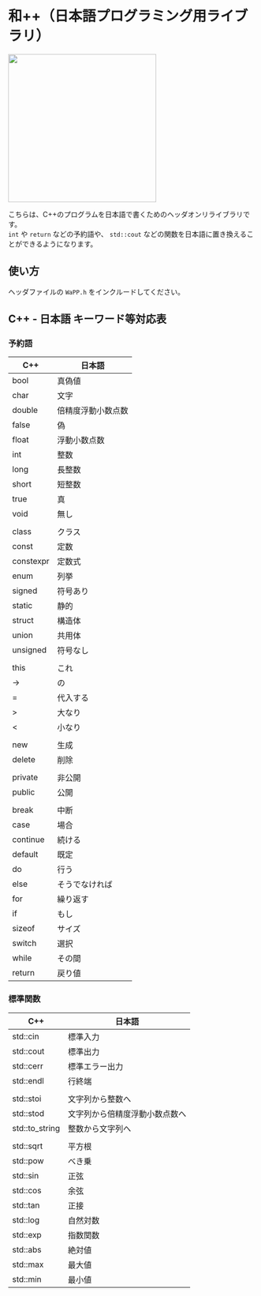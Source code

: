 # 和++（日本語プログラミング用ライブラリ）
 <img src="https://github.com/nkue-yst/WaPP/assets/39930174/34e2c7d4-ea40-42e8-97af-e2c7d98d2cc8" width="300">

こちらは、C++のプログラムを日本語で書くためのヘッダオンリライブラリです。  
`int` や `return` などの予約語や、 `std::cout` などの関数を日本語に置き換えることができるようになります。

## 使い方
ヘッダファイルの `WaPP.h` をインクルードしてください。

## C++ - 日本語 キーワード等対応表
### 予約語
| C++       | 日本語             |
| --------- | ------------------ |
| bool      | 真偽値             |
| char      | 文字               |
| double    | 倍精度浮動小数点数 |
| false     | 偽                 |
| float     | 浮動小数点数       |
| int       | 整数               |
| long      | 長整数             |
| short     | 短整数             |
| true      | 真                 |
| void      | 無し               |
|           |                    |
| class     | クラス             |
| const     | 定数               |
| constexpr | 定数式             |
| enum      | 列挙               |
| signed    | 符号あり           |
| static    | 静的               |
| struct    | 構造体             |
| union     | 共用体             |
| unsigned  | 符号なし           |
|           |                    |
| this      | これ               |
| ->        | の                 |
| =         | 代入する           |
| >         | 大なり             |
| <         | 小なり             |
|           |                    |
| new       | 生成               |
| delete    | 削除               |
|           |                    |
| private   | 非公開             |
| public    | 公開               |
|           |                    |
| break     | 中断               |
| case      | 場合               |
| continue  | 続ける             |
| default   | 既定               |
| do        | 行う               |
| else      | そうでなければ     |
| for       | 繰り返す           |
| if        | もし               |
| sizeof    | サイズ             |
| switch    | 選択               |
| while     | その間             |
| return    | 戻り値             |

### 標準関数
| C++            | 日本語                         | 
| -------------- | ------------------------------ | 
| std::cin       | 標準入力                       | 
| std::cout      | 標準出力                       | 
| std::cerr      | 標準エラー出力                 |
| std::endl      | 行終端                         |
|                |                                |
| std::stoi      | 文字列から整数へ               |
| std::stod      | 文字列から倍精度浮動小数点数へ |
| std::to_string | 整数から文字列へ               |
|                |                                |
| std::sqrt      | 平方根                         |
| std::pow       | べき乗                         |
| std::sin       | 正弦                           |
| std::cos       | 余弦                           |
| std::tan       | 正接                           |
| std::log       | 自然対数                       |
| std::exp       | 指数関数                       |
| std::abs       | 絶対値                         |
| std::max       | 最大値                         |
| std::min       | 最小値                         |
